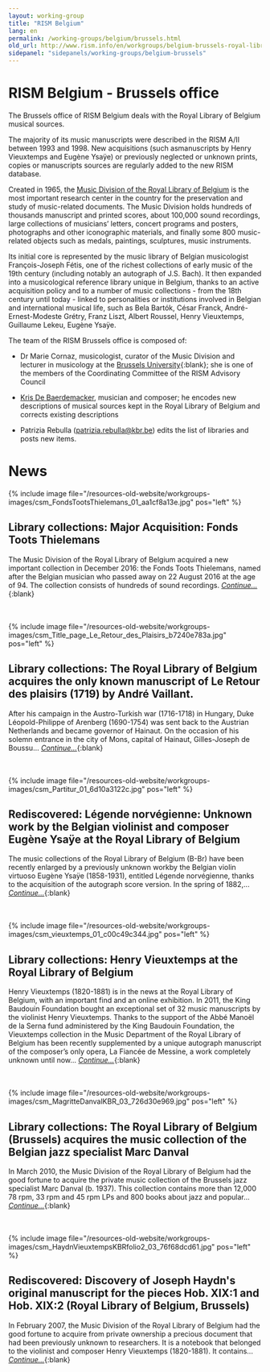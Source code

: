 ```yaml
---
layout: working-group
title: "RISM Belgium"
lang: en
permalink: /working-groups/belgium/brussels.html
old_url: http://www.rism.info/en/workgroups/belgium-brussels-royal-library-of-belgium/home.html
sidepanel: "sidepanels/working-groups/belgium-brussels"
---
```



# RISM Belgium - Brussels office

The Brussels office of RISM Belgium deals with the Royal Library of Belgium musical sources.

The majority of its music manuscripts were described in the RISM A/II between 1993 and 1998. New acquisitions (such asmanuscripts by Henry Vieuxtemps and Eugène Ysaÿe) or previously neglected or unknown prints, copies or manuscripts sources are regularly added to the new RISM database.

Created in 1965, the [Music Division of the Royal Library of Belgium](http://www.kbr.be/collections/musique/musique_fr.html) is the most important research center in the country for the preservation and study of music-related documents. The Music Division holds hundreds of thousands manuscript and printed scores, about 100,000 sound recordings, large collections of musicians’ letters, concert programs and posters, photographs and other iconographic materials, and finally some 800 music-related objects such as medals, paintings, sculptures, music instruments.

Its initial core is represented by the music library of Belgian musicologist François-Joseph Fétis, one of the richest collections of early music of the 19th century (including notably an autograph of J.S. Bach). It then expanded into a musicological reference library unique in Belgium, thanks to an active acquisition policy and to a number of music collections - from the 18th century until today - linked to personalities or institutions involved in Belgian and international musical life, such as Bela Bartók, César Franck, André-Ernest-Modeste Grétry, Franz Liszt, Albert Roussel, Henry Vieuxtemps, Guillaume Lekeu, Eugène Ysaÿe.

The team of the RISM Brussels office is composed of:

- Dr Marie Cornaz, musicologist, curator of the Music Division and lecturer in musicology at the [Brussels University](http://philoscsoc.ulb.be/hist/fr/users/mcornaz){:blank}; she is one of the members of the Coordinating Committee of the RISM Advisory Council

- [Kris De Baerdemacker](/en/workgroups/belgium-brussels-royal-library-of-belgium/home.html), musician and composer; he encodes new descriptions of musical sources kept in the Royal Library of Belgium and corrects existing descriptions

- Patrizia Rebulla ([patrizia.rebulla@kbr.be](mailto:patrizia.rebulla@kbr.be)) edits the list of libraries and posts new items.

# News

{% include image file="/resources-old-website/workgroups-images/csm_FondsTootsThielemans_01_aa1cf8a13e.jpg" pos="left" %}

## Library collections: Major Acquisition: Fonds Toots Thielemans 

The Music Division of the Royal Library of Belgium acquired a new important collection in December 2016: the Fonds Toots Thielemans, named after the Belgian musician who passed away on 22 August 2016 at the age of 94. The collection consists of hundreds of sound recordings. [_Continue..._](/library_collections/2017/01/24/major-acquisition-in-belgium-fonds-toots.html){:blank}  
&nbsp;  
&nbsp;  

{% include image file="/resources-old-website/workgroups-images/csm_Title_page_Le_Retour_des_Plaisirs_b7240e783a.jpg" pos="left" %}

## Library collections: The Royal Library of Belgium acquires the only known manuscript of Le Retour des plaisirs (1719) by André Vaillant.

After his campaign in the Austro-Turkish war (1716-1718) in Hungary, Duke Léopold-Philippe of Arenberg (1690-1754) was sent back to the Austrian Netherlands and became governor of Hainaut. On the occasion of his solemn entrance in the city of Mons, capital of Hainaut, Gilles-Joseph de Boussu... [_Continue..._](/library_collections/2015/10/19/the-royal-library-of-belgium-acquires-the-only.html){:blank}  
&nbsp;  
&nbsp;  


{% include image file="/resources-old-website/workgroups-images/csm_Partitur_01_6d10a3122c.jpg" pos="left" %}

## Rediscovered: Légende norvégienne: Unknown work by the Belgian violinist and composer Eugène Ysaÿe at the Royal Library of Belgium

The music collections of the Royal Library of Belgium (B-Br) have been recently enlarged by a previously unknown workby the Belgian violin virtuoso Eugène Ysaÿe (1858-1931), entitled Légende norvégienne, thanks to the acquisition of the autograph score version. In the spring of 1882,... [_Continue..._](/rediscovered/2014/04/11/l%C3%A9gende-norv%C3%A9gienne-unknown-work-by-the-belgian.html){:blank}  
&nbsp;  
&nbsp;  

{% include image file="/resources-old-website/workgroups-images/csm_vieuxtemps_01_c00c49c344.jpg" pos="left" %}

## Library collections: Henry Vieuxtemps at the Royal Library of Belgium

Henry Vieuxtemps (1820-1881) is in the news at the Royal Library of Belgium, with an important find and an online exhibition. In 2011, the King Baudouin Foundation bought an exceptional set of 32 music manuscripts by the violinist Henry Vieuxtemps. Thanks to the support of the Abbé Manoël de la Serna fund administered by the King Baudouin Foundation, the Vieuxtemps collection in the Music Department of the Royal Library of Belgium has been recently supplemented by a unique autograph manuscript of the composer’s only opera, La Fiancée de Messine, a work completely unknown until now... [_Continue..._](/library_collections/2012/11/16/henry-vieuxtemps-at-the-royal-library-of-belgium.html){:blank}  
&nbsp;  
&nbsp;  

{% include image file="/resources-old-website/workgroups-images/csm_MagritteDanvalKBR_03_726d30e969.jpg" pos="left" %}

## Library collections: The Royal Library of Belgium (Brussels) acquires the music collection of the Belgian jazz specialist Marc Danval 

In March 2010, the Music Division of the Royal Library of Belgium had the good fortune to acquire the private music collection of the Brussels jazz specialist Marc Danval (b. 1937). This collection contains more than 12,000 78 rpm, 33 rpm and 45 rpm LPs and 800 books about jazz and popular... [_Continue..._](/library_collections/2010/06/27/the-royal-library-of-belgium-brussels-acquires-the.html){:blank}  
&nbsp;  
&nbsp;  


{% include image file="/resources-old-website/workgroups-images/csm_HaydnVieuxtempsKBRfolio2_03_76f68dcd61.jpg" pos="left" %}

## Rediscovered: Discovery of Joseph Haydn's original manuscript for the pieces Hob. XIX:1 and Hob. XIX:2 (Royal Library of Belgium, Brussels) 

In February 2007, the Music Division of the Royal Library of Belgium had the good fortune to acquire from private ownership a precious document that had been previously unknown to researchers. It is a notebook that belonged to the violinist and composer Henry Vieuxtemps (1820-1881). It contains... [_Continue..._](/rediscovered/2010/06/08/discovery-of-joseph-haydns-original-manuscript-for.html){:blank}
